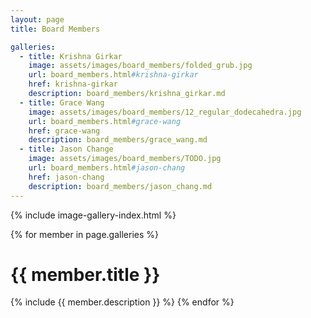 ```yaml
---
layout: page
title: Board Members

galleries:
  - title: Krishna Girkar
    image: assets/images/board_members/folded_grub.jpg
    url: board_members.html#krishna-girkar
    href: krishna-girkar
    description: board_members/krishna_girkar.md
  - title: Grace Wang
    image: assets/images/board_members/12_regular_dodecahedra.jpg
    url: board_members.html#grace-wang
    href: grace-wang
    description: board_members/grace_wang.md
  - title: Jason Change
    image: assets/images/board_members/TODO.jpg
    url: board_members.html#jason-chang
    href: jason-chang
    description: board_members/jason_chang.md
---
```


{% include image-gallery-index.html %}

{% for member in page.galleries %}
  <h1 id="{{ member.href }}">{{ member.title }}</h1>
  {% include {{ member.description }} %}
{% endfor %}
